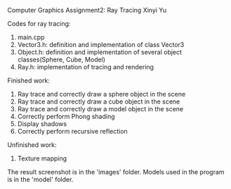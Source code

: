 Computer Graphics Assignment2: Ray Tracing
Xinyi Yu

Codes for ray tracing: 
1. main.cpp
2. Vector3.h: definition and implementation of class Vector3
3. Object.h: definition and implementation of several object classes(Sphere, Cube, Model)
4. Ray.h: implementation of tracing and rendering

Finished work:
1. Ray trace and correctly draw a sphere object in the scene
2. Ray trace and correctly draw a cube object in the scene
3. Ray trace and correctly draw a model object in the scene
4. Correctly perform Phong shading
5. Display shadows
6. Correctly perform recursive reflection

Unfinished work:
1. Texture mapping

The result screenshot is in the 'images' folder.
Models used in the program is in the 'model' folder.
